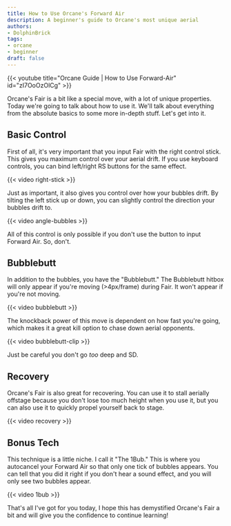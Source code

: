 ```yaml
---
title: How to Use Orcane's Forward Air
description: A beginner's guide to Orcane's most unique aerial
authors:
- DolphinBrick
tags:
- orcane
- beginner
draft: false
---
```


{{< youtube title="Orcane Guide | How to Use Forward-Air" id="zI7OoOzOlCg" >}}

Orcane's Fair is a bit like a special move, with a lot of unique properties. Today we're going to talk about how to use it. We'll talk about everything from the absolute basics to some more in-depth stuff. Let's get into it.

## Basic Control

First of all, it's very important that you input Fair with the right control stick. This gives you maximum control over your aerial drift. If you use keyboard controls, you can bind left/right RS buttons for the same effect.

{{< video right-stick >}}

Just as important, it also gives you control over how your bubbles drift. By tilting the left stick up or down, you can slightly control the direction your bubbles drift to.

{{< video angle-bubbles >}}

All of this control is only possible if you don't use the button to input Forward Air. So, don't.

## Bubblebutt

In addition to the bubbles, you have the "Bubblebutt." The Bubblebutt hitbox will only appear if you're moving (>4px/frame) during Fair. It won't appear if you're not moving.

{{< video bubblebutt >}}

The knockback power of this move is dependent on how fast you're going, which makes it a great kill option to chase down aerial opponents.

{{< video bubblebutt-clip >}}

Just be careful you don't go *too* deep and SD.

## Recovery

Orcane's Fair is also great for recovering. You can use it to stall aerially offstage because you don't lose too much height when you use it, but you can also use it to quickly propel yourself back to stage.

{{< video recovery >}}

## Bonus Tech

This technique is a little niche. I call it "The 1Bub." This is where you autocancel your Forward Air so that only one tick of bubbles appears. You can tell that you did it right if you don't hear a sound effect, and you will only see two bubbles appear.

{{< video 1bub >}}

That's all I've got for you today, I hope this has demystified Orcane's Fair a bit and will give you the confidence to continue learning!
